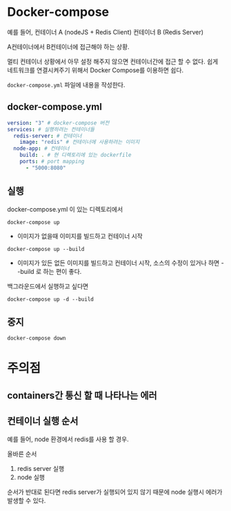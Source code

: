 # Docker-compose

예를 들어, 컨테이너 A (nodeJS + Redis Client)
컨테이너 B (Redis Server)

A컨테이너에서 B컨테이너에 접근해야 하는 상황.

멀티 컨테이너 상황에서 아무 설정 해주지 않으면 컨테이너간에 접근 할 수 없다.
쉽게 네트워크를 연결시켜주기 위해서 Docker Compose를 이용하면 쉽다.

`docker-compose.yml` 파일에 내용을 작성한다.

## docker-compose.yml

```yml
version: "3" # docker-compose 버전
services: # 실행하려는 컨테이너들
  redis-server: # 컨테이너
    image: "redis" # 컨테이너에 사용하려는 이미지
  node-app: # 컨테이너
    build: . # 현 디렉토리에 있는 dockerfile
    ports: # port mapping
      - "5000:8080"
```

## 실행

docker-compose.yml 이 있는 디렉토리에서

`docker-compose up`

- 이미지가 없을때 이미지를 빌드하고 컨테이너 시작

`docker-compose up --build`

- 이미지가 있든 없든 이미지를 빌드하고 컨테이너 시작, 소스의 수정이 있거나 하면 --build 로 하는 편이 좋다.

백그라운드에서 실행하고 싶다면

`docker-compose up -d --build`

## 중지

`docker-compose down`

# 주의점

## containers간 통신 할 때 나타나는 에러

## 컨테이너 실행 순서

예를 들어, node 환경에서 redis를 사용 할 경우.

올바른 순서

1. redis server 실행
2. node 실행

순서가 반대로 된다면 redis server가 실행되어 있지 않기 때문에 node 실행시 에러가 발생할 수 있다.
